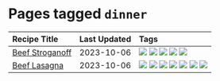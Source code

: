 # Pages tagged `dinner`

|Recipe Title|Last Updated|Tags
|:---|:---|:---|
|[Beef Stroganoff](../recipes/beefstroganoff.md)|2023-10-06|[![](https://img.shields.io/badge/tag-beef-f6b493)](../tags/beef.md) [![](https://img.shields.io/badge/tag-dairy-f1d19f)](../tags/dairy.md) [![](https://img.shields.io/badge/tag-dinner-b7439e)](../tags/dinner.md) [![](https://img.shields.io/badge/tag-russian-c6d429)](../tags/russian.md) [![](https://img.shields.io/badge/tag-stovetop-1d5152)](../tags/stovetop.md)|
|[Beef Lasagna](../recipes/beeflasagna.md)|2023-10-06|[![](https://img.shields.io/badge/tag-baked-1433c8)](../tags/baked.md) [![](https://img.shields.io/badge/tag-beef-f6b493)](../tags/beef.md) [![](https://img.shields.io/badge/tag-dinner-b7439e)](../tags/dinner.md) [![](https://img.shields.io/badge/tag-easy-062ab)](../tags/easy.md) [![](https://img.shields.io/badge/tag-italian-517a72)](../tags/italian.md) [![](https://img.shields.io/badge/tag-pasta-e5c1d4)](../tags/pasta.md) [![](https://img.shields.io/badge/tag-stovetop-1d5152)](../tags/stovetop.md)|